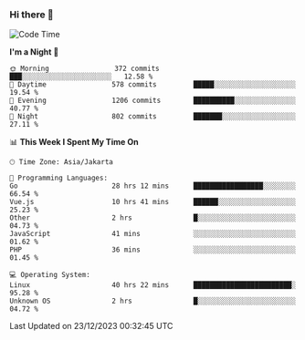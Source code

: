 ### Hi there 👋

<!--
**rmsubekti/rmsubekti** is a ✨ _special_ ✨ repository because its `README.md` (this file) appears on your GitHub profile.

Here are some ideas to get you started:

- 🔭 I’m currently working on ...
- 🌱 I’m currently learning ...
- 👯 I’m looking to collaborate on ...
- 🤔 I’m looking for help with ...
- 💬 Ask me about ...
- 📫 How to reach me: ...
- 😄 Pronouns: ...
- ⚡ Fun fact: ...
-->

<!--START_SECTION:waka-->
![Code Time](http://img.shields.io/badge/Code%20Time-2%2C285%20hrs%207%20mins-blue)

**I'm a Night 🦉** 

```text
🌞 Morning                372 commits         ███░░░░░░░░░░░░░░░░░░░░░░   12.58 % 
🌆 Daytime                578 commits         █████░░░░░░░░░░░░░░░░░░░░   19.54 % 
🌃 Evening                1206 commits        ██████████░░░░░░░░░░░░░░░   40.77 % 
🌙 Night                  802 commits         ███████░░░░░░░░░░░░░░░░░░   27.11 % 
```


📊 **This Week I Spent My Time On** 

```text
🕑︎ Time Zone: Asia/Jakarta

💬 Programming Languages: 
Go                       28 hrs 12 mins      █████████████████░░░░░░░░   66.54 % 
Vue.js                   10 hrs 41 mins      ██████░░░░░░░░░░░░░░░░░░░   25.23 % 
Other                    2 hrs               █░░░░░░░░░░░░░░░░░░░░░░░░   04.73 % 
JavaScript               41 mins             ░░░░░░░░░░░░░░░░░░░░░░░░░   01.62 % 
PHP                      36 mins             ░░░░░░░░░░░░░░░░░░░░░░░░░   01.45 % 

💻 Operating System: 
Linux                    40 hrs 22 mins      ████████████████████████░   95.28 % 
Unknown OS               2 hrs               █░░░░░░░░░░░░░░░░░░░░░░░░   04.72 % 
```


 Last Updated on 23/12/2023 00:32:45 UTC
<!--END_SECTION:waka-->
